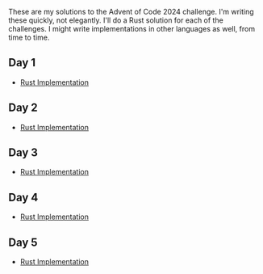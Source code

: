 These are my solutions to the Advent of Code 2024 challenge.  I'm writing these quickly, not elegantly.
I'll do a Rust solution for each of the challenges. I might write implementations in other languages
as well, from time to time.

Day 1
-----
* [Rust Implementation](https://github.com/marcus0x62/adventofcode-2024/blob/main/src/bin/day1.rs)

Day 2
-----
* [Rust Implementation](https://github.com/marcus0x62/adventofcode-2024/blob/main/src/bin/day2.rs)

Day 3
-----
* [Rust Implementation](https://github.com/marcus0x62/adventofcode-2024/blob/main/src/bin/day3.rs)

Day 4
-----
* [Rust Implementation](https://github.com/marcus0x62/adventofcode-2024/blob/main/src/bin/day4.rs)

Day 5
-----
* [Rust Implementation](https://github.com/marcus0x62/adventofcode-2024/blob/main/src/bin/day5.rs)
